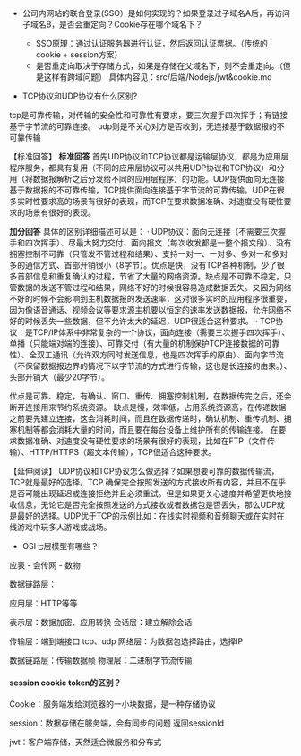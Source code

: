 - 公司内网站的联合登录(SSO）是如何实现的？如果登录过子域名A后，再访问子域名B，是否会重定向？Cookie存在哪个域名下？

    - SSO原理：通过认证服务器进行认证，然后返回认证票据。（传统的cookie + session方案）
    - 是否重定向取决于存储方式，如果是存储在父域名下，则不会重定向。（但是这样有跨域问题）
具体内容见：src/后端/Nodejs/jwt&cookie.md

- TCP协议和UDP协议有什么区别?

tcp是可靠传输，对传输的安全性和可靠性有要求，要三次握手四次挥手；有链接基于字节流的可靠连接。
udp则是不关心对方是否收到，无连接基于数据报的不可靠传输

【标准回答】
<b>标准回答</b>
首先UDP协议和TCP协议都是运输层协议，都是为应用层程序服务，都具有复用（不同的应用层协议可以共用UDP协议和TCP协议）和分用（将数据报解析之后分发给不同的应用层程序）的功能。UDP提供面向无连接基于数据报的不可靠传输，TCP提供面向连接基于字节流的可靠传输。UDP在很多实时性要求高的场景有很好的表现，而TCP在要求数据准确、对速度没有硬性要求的场景有很好的表现。

<b>加分回答</b>
具体的区别详细描述可以是：
· UDP协议：面向无连接（不需要三次握手和四次挥手）、尽最大努力交付、面向报文（每次收发都是一整个报文段）、没有拥塞控制不可靠（只管发不管过程和结果）、支持一对一、一对多、多对一和多对多的通信方式、首部开销很小（8字节）。优点是快，没有TCP各种机制，少了很多首部信息和重复确认的过程，节省了大量的网络资源。缺点是不可靠不稳定，只管数据的发送不管过程和结果，网络不好的时候很容易造成数据丢失。又因为网络不好的时候不会影响到主机数据报的发送速率，这对很多实时的应用程序很重要，因为像语音通话、视频会议等要求源主机要以恒定的速率发送数据报，允许网络不好的时候丢失一些数据，但不允许太大的延迟，UDP很适合这种要求。
· TCP协议：是TCP/IP体系中非常复杂的一个协议，面向连接（需要三次握手四次挥手）、单播（只能端对端的连接）、可靠交付（有大量的机制保护TCP连接数据的可靠性）、全双工通讯（允许双方同时发送信息，也是四次挥手的原由）、面向字节流（不保留数据报边界的情况下以字节流的方式进行传输，这也是长连接的由来。）、头部开销大（最少20字节）。

优点是可靠、稳定，有确认、窗口、重传、拥塞控制机制，在数据传完之后，还会断开连接用来节约系统资源。
缺点是慢，效率低，占用系统资源高，在传递数据之前要先建立连接，这会消耗时间，而且在数据传递时，确认机制、重传机制、拥塞机制等都会消耗大量的时间，而且要在每台设备上维护所有的传输连接。
在要求数据准确、对速度没有硬性要求的场景有很好的表现，比如在FTP（文件传输）、HTTP/HTTPS（超文本传输），TCP很适合这种要求。

【延伸阅读】
UDP协议和TCP协议怎么做选择？如果想要可靠的数据传输流，TCP就是最好的选择。TCP 确保完全按照发送的方式接收所有内容，并且不在乎是否可能出现延迟或连接拒绝并且必须重试。但是如果更关心速度并希望更快地接收信息，无论它是否完全按照发送的方式接收或者数据包是否丢失，那么UDP就是最好的选择。UDP优于TCP的示例比如：在线实时视频和音频聊天或在实时在线游戏中玩多人游戏或战场。


- OSI七层模型有哪些？

应表 - 会传网 - 数物

数据链路层：

应用层：HTTP等等

表示层：数据加密、应用转换
会话层：建立解除会话

传输层：端到端接口 tcp、udp
网络层：为数据包选择路由，选择IP

数据链路层：传输数据帧
物理层：二进制字节流传输


####  session cookie token的区别？
Cookie：服务端发给浏览器的一小块数据，是一种存储协议

session：数据存储在服务端，会有同步的问题
返回sessionId

jwt：客户端存储，天然适合微服务和分布式

